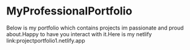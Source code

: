 # MyProfessionalPortfolio
Below is my portfolio which contains projects im passionate and proud about.Happy to have you interact with it.Here is my netlify link:projectportfolio1.netlify.app
